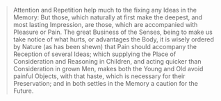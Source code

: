 


> Attention and Repetition help much to the fixing any Ideas in the Memory: But those, which naturally at first make the deepest, and most lasting Impression, are those, which are accompanied with Pleasure or Pain. The great Business of the Senses, being to make us take notice of what hurts, or advantages the Body, it is wisely ordered by Nature (as has been shewn) that Pain should accompany the Reception of several Ideas; which supplying the Place of Consideration and Reasoning in Children, and acting quicker than Consideration in grown Men, makes both the Young and Old avoid painful Objects, with that haste, which is necessary for their Preservation; and in both settles in the Memory a caution for the Future.